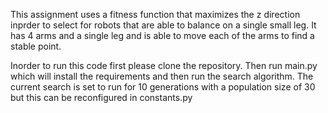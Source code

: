 This assignment uses a fitness function that maximizes the z direction inprder to select for robots that are able to balance on a single small leg. It has 4 arms and a single leg and is able to move each of the arms to find a stable point. 


Inorder to run this code first please clone the repository. Then run main.py which will install the requirements and then run the search algorithm. The current search is set to run for 10 generations with a population size of 30 but this can be reconfigured in constants.py
